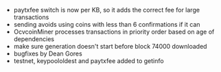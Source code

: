 * paytxfee switch is now per KB, so it adds the correct fee for large transactions
* sending avoids using coins with less than 6 confirmations if it can
* OcvcoinMiner processes transactions in priority order based on age of dependencies
* make sure generation doesn't start before block 74000 downloaded
* bugfixes by Dean Gores
* testnet, keypoololdest and paytxfee added to getinfo
